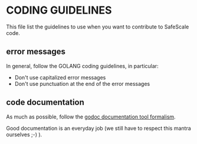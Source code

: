 # CODING GUIDELINES

This file list the guidelines to use when you want to contribute to SafeScale code.

## error messages

In general, follow the GOLANG coding guidelines, in particular:

- Don't use capitalized error messages
- Don't use punctuation at the end of the error messages

## code documentation

As much as possible, follow the [godoc documentation tool formalism](https://blog.golang.org/godoc-documenting-go-code).

Good documentation is an everyday job (we still have to respect this mantra ourselves ;-) ).
